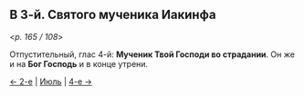 
## В 3-й. Святого мученика Иакинфа

<*p. 165 / 108*>

Отпустительный, глас 4-й: **Мученик Твой Господи во страдании**.
Он же и на **Бог Господь** и в конце утрени.   
 
[← 2-е](07_02_MES.ru.md) | [Июль](README.md#3-й) | [4-е →](07_04_MES.ru.md)
